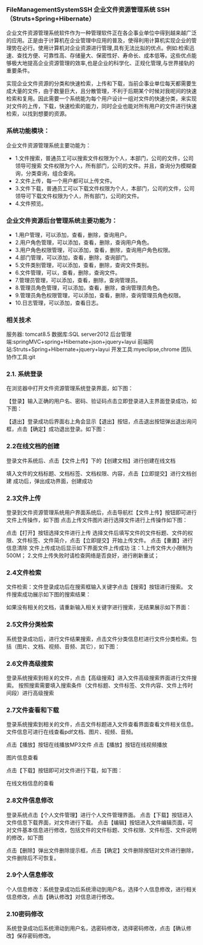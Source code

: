 ### FileManagementSystemSSH 企业文件资源管理系统 SSH（Struts+Spring+Hibernate）
企业文件资源管理系统软件作为一种管理软件正在各企事业单位中得到越来越广泛的应用。正是由于计算机在企业管理中应用的普及，使得利用计算机实现企业的管理势在必行。使用计算机对企业资源进行管理,具有无法比拟的优点。例如:检索迅速、查找方便、可靠性高、存储量大、保密性好、寿命长、成本低等。这些优点能够极大地提高企业资源管理的效率,也是企业的科学化、正规化管理,与世界接轨的重要条件。

实现企业文件资源的分类和快速检索，上传和下载，当前企事业单位每天都需要生成大量的文件，由于数量巨大，且分散管理，不利于后期某个时候对我呢间的快速检索和复用。因此需要一个系统能为每个用户设计一组对文件的快速分类，来实现对文件的上传，下载，快速检索的能力，同时企业也能对所有用户的文件进行快速检索，以找到想要的资源。

### 系统功能模块：
企业文件资源管理系统主要功能为：
* 1.文件搜索，普通员工可以搜索文件权限为个人，本部门，公司的文件，公司领导可搜索 文件权限为个人，所有部门，公司的文件。并且，查询分为模糊查询，分类查询，组合查询。
* 2.文件上传，每一个用户都可以上传文件。 
* 3.文件下载，普通员工可以下载文件权限为个人，本部门，公司的文件，公司领导可下载文件权限为个人，所有部门，公司的文件。
* 4.文件预览。

### 企业文件资源后台管理系统主要功能为：
* 1.用户管理，可以添加，查看，删除，查询用户。
* 2.用户角色管理，可以添加，查看，删除，查询用户角色。
* 3.用户角色权限管理，可以添加，查看，删除，查询用户角色权限。
* 4.部门管理，可以添加，查看，删除，查询部门。
* 5.文件类别管理，可以添加，查看，删除，查询文件类别。
* 6.文件管理，可以，查看，删除，查询文件。
* 7.管理员管理，可以添加，查看，删除，查询管理员。
* 8.管理员角色管理，可以添加，查看，删除，查询管理员角色。
* 9.管理员角色权限管理，可以添加，查看，删除，查询管理员角色权限。
* 10.日志管理，可以添加，查看日志。

### 相关技术
服务器: tomcat8.5
数据库:SQL server2012
后台管理端:springMVC+spring+Hibernate+json+jquery+layui
前端网站:Struts+Spring+Hibernate+jquery+layui
开发工具:myeclipse,chrome
团队协作工具:git


### 2.1.  系统登录
在浏览器中打开文件资源管理系统登录界面，如下图：

【登录】输入正确的用户名、密码、验证码点击立即登录进入主界面登录成功，如下图：

【退出】登录成功后界面右上角会显示【退出】按钮，点击退出按钮弹出退出询问框，点击【确定】成功退出登录。如下图：

###  2.2在线文档的创建
登录文件系统后、点击【文件上传】下的【创建文档】进行创建在线文档

填入文件的文档标题、文档标签、文档权限、内容，点击【立即提交】进行文档创建
成功后，弹出成功界面，创建成功

### 2.3文件上传
登录到文件资源管理系统用户界面系统后，点击导航栏【文件上传】按钮即可进行文件上传操作，如下图
点击上传文件图片进行选择文件进行上传操作如下图：


点击【打开】按钮选择文件进行上传
选择文件后填写文件的文件标题、文件的权限、文件标签、文件简介，点击【立即提交】开始上传文件。
点击【重置】进行信息清除
文件上传成功后显示如下界面文件上传成功
注：1.上传文件大小限制为500M；
2.文件上传失败时请检查网络是否良好，进行刷新重试；
### 2.4文件检索
文件检索：文件登录成功后在搜索框输入关键字点击【搜索】按钮进行搜索。
文件搜索成功展示如下图的搜索结果：

如果没有相关的文档，请重新输入相关关键字进行搜索，无结果展示如下界面：

### 2.5文件分类检索
系统登录成功后，进行文件结果搜索，点击文件分类信息栏进行文件分类检索。包括（图片、文档、视频、音频、其它），如下图：

### 2.6文件高级搜索
登录系统搜索到相关的文件，点击【高级搜索】进入文件高级搜索界面进行文件搜索。
按照搜索需要填入搜索条件（文件标题、文件标签、文件内容、文件上传时间段）进行高级搜索

### 2.7文件查看和下载
登录系统搜索到相关的文件，点击文件标题进入文件查看界面查看文件相关信息。文件信息可进行在线查看pdf文档、图片、视频、音频。

点击【播放】按钮在线播放MP3文件
点击【播放】按钮在线视频播放

图片信息查看

点击【下载】按钮即可对文件进行下载，如下图：

在线文档信息的查看

### 2.8文件信息修改
登录系统点击【个人文件管理】进行个人文件管理界面。
点击【下载】按钮进入文件信息下载界面，对文件进行下载。
点击【编辑】按钮进入文件编辑页面，可对文件基本信息进行修改，包括文件的文件标题、文件权限、文件标签、文件说明的修改，如下图


点击【删除】弹出文件删除提示框，点击【确定】文件删除按钮对文件进行删除，文件删除后不可恢复。

### 2.9个人信息修改
个人信息修改：系统登录成功后系统滑动到用户名，选择个人信息修改，进行相关信息修改，点击【确认修改】对信息进行修改。

### 2.10密码修改
系统登录成功后系统滑动到用户名，选密码修改，选择密码修改，点击【确认修改】保存密码修改。


